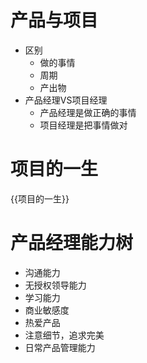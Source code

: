 # 产品与项目

- 区别
	- 做的事情
	- 周期
	- 产出物
- 产品经理VS项目经理
	- 产品经理是做正确的事情
	- 项目经理是把事情做对


# 项目的一生
{{项目的一生}}

# 产品经理能力树
- 沟通能力
- 无授权领导能力
- 学习能力
- 商业敏感度
- 热爱产品
- 注意细节，追求完美
- 日常产品管理能力